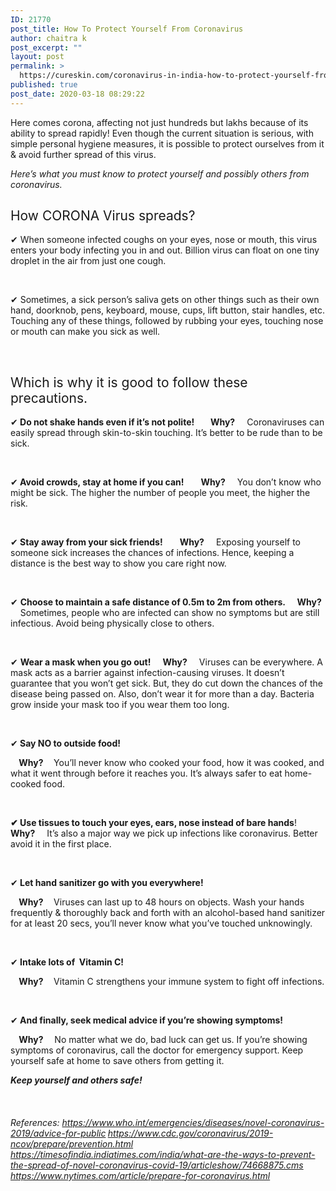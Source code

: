 ```yaml
---
ID: 21770
post_title: How To Protect Yourself From Coronavirus
author: chaitra k
post_excerpt: ""
layout: post
permalink: >
  https://cureskin.com/coronavirus-in-india-how-to-protect-yourself-from-it/
published: true
post_date: 2020-03-18 08:29:22
---
```

<span style="font-weight: 400;">Here comes corona, affecting not just hundreds but lakhs because of its ability to spread rapidly! Even though the current situation is serious, with simple personal hygiene measures, it is possible to protect ourselves from it &amp; avoid further spread of this virus.</span>

<span style="font-weight: 400;">
</span><i><span style="font-weight: 400;">Here’s what you must know to protect yourself and possibly others from coronavirus.</span></i>
<h2><span style="font-weight: 400;">How CORONA Virus spreads?</span></h2>
<span style="font-weight: 400;">✔ When someone infected coughs on your eyes, nose or mouth, this virus enters your body infecting you in and out. Billion virus can float on one tiny droplet in the air from just one cough.</span>

&nbsp;

<span style="font-weight: 400;">✔ Sometimes, a sick person’s saliva gets on other things such as their own hand, doorknob, pens, keyboard, mouse, cups, lift button, stair handles, etc. Touching any of these things, followed by rubbing your eyes, touching nose or mouth can make you sick as well.</span>

&nbsp;
<h2><span style="font-weight: 400;">Which is why it is good to follow these precautions.</span></h2>
<span style="font-weight: 400;">✔</span><b> Do not shake hands even if it’s not polite!</b><b>
</b><b>   </b><span style="font-weight: 400;">
</span><span style="font-weight: 400;">    </span><b>Why? </b><span style="font-weight: 400;">
</span><span style="font-weight: 400;">    Coronaviruses can easily spread through skin-to-skin touching</span><span style="font-weight: 400;">.</span><span style="font-weight: 400;"> It’s better to be rude than to be sick. </span>

&nbsp;

<span style="font-weight: 400;">✔</span><b> Avoid crowds, stay at home if you can!</b><b>
</b><span style="font-weight: 400;">   </span><span style="font-weight: 400;">
</span><span style="font-weight: 400;">    </span><b>Why? </b><span style="font-weight: 400;">
</span><span style="font-weight: 400;">    You don’t know who might be sick. The higher the number of people you meet, the higher the risk.</span>

&nbsp;

<span style="font-weight: 400;">✔</span><b> Stay away from your sick friends!</b><b>
</b><span style="font-weight: 400;">   </span><span style="font-weight: 400;">
</span><span style="font-weight: 400;">    </span><b>Why? </b><span style="font-weight: 400;">
</span><span style="font-weight: 400;">    Exposing yourself to someone sick increases the chances of infections. Hence, keeping a distance is the best way to show you care right now.</span>

<span style="font-weight: 400;"> </span>

<span style="font-weight: 400;">✔ </span><b>Choose to maintain a safe distance of 0.5m to 2m from others.</b><b>
</b><b>
</b><span style="font-weight: 400;">    </span><b>Why? </b><span style="font-weight: 400;">
</span><span style="font-weight: 400;">    Sometimes, people who are infected can show no symptoms but are still infectious. Avoid being physically close to others.</span>

&nbsp;

<span style="font-weight: 400;">✔ </span><b>Wear a mask when you go out! </b><b>
</b><b>
</b><span style="font-weight: 400;">    </span><b>Why? </b><span style="font-weight: 400;">
</span><span style="font-weight: 400;">    Viruses can be everywhere. A mask acts as a barrier against infection-causing viruses. It doesn’t guarantee that you won’t get sick. But, they do cut down the chances of the disease being passed on. Also, don’t wear it for more than a day. Bacteria grow inside your mask too if you wear them too long.</span>

&nbsp;

<span style="font-weight: 400;">✔</span><b> Say NO to outside food!</b>

<b>    Why? </b><b>
</b><b>    </b><span style="font-weight: 400;">You’ll never know who cooked your food, how it was cooked, and what it went through before it reaches you. It’s always safer to eat home-cooked food. </span>

&nbsp;

<b>✔ Use tissues to touch your eyes, ears, nose instead of bare hands</b><span style="font-weight: 400;">!
</span><b>
</b><span style="font-weight: 400;">    </span><b>Why? </b><span style="font-weight: 400;">
</span><span style="font-weight: 400;">    It’s also a major way we pick up infections like coronavirus. Better avoid it in the first place.</span><b>
</b>

&nbsp;

<span style="font-weight: 400;">✔</span><b> Let hand sanitizer go with you everywhere!</b>

<b>    Why? </b><b>
</b><b>    </b><span style="font-weight: 400;">Viruses can last up to 48 hours on objects. Wash your hands frequently &amp; thoroughly back and forth with an alcohol-based hand sanitizer for at least 20 secs, you’ll never know what you’ve touched unknowingly.</span>

&nbsp;

<span style="font-weight: 400;">✔</span><b> Intake lots of  Vitamin C! </b>

<b>    Why? </b><b>
</b><b>    </b><span style="font-weight: 400;">Vitamin C strengthens your immune system to fight off infections.</span>

&nbsp;

<span style="font-weight: 400;">✔</span><b> And finally, seek medical advice if you’re showing symptoms!</b>

<b>    Why? </b><b>
</b><b>  </b><span style="font-weight: 400;">  No matter what we do, bad luck can get us. If you’re showing symptoms of coronavirus, call the doctor for emergency support. Keep yourself safe at home to save others from getting it. </span>

<b><i>Keep yourself and others safe!</i></b>

&nbsp;
<h5><span style="font-weight: 400;">References:
</span><a href="https://www.who.int/emergencies/diseases/novel-coronavirus-2019/advice-for-public"><span style="font-weight: 400;">https://www.who.int/emergencies/diseases/novel-coronavirus-2019/advice-for-public</span></a>
<a href="https://www.cdc.gov/coronavirus/2019-ncov/prepare/prevention.html"><span style="font-weight: 400;">https://www.cdc.gov/coronavirus/2019-ncov/prepare/prevention.html</span></a>
<a href="https://timesofindia.indiatimes.com/india/what-are-the-ways-to-prevent-the-spread-of-novel-coronavirus-covid-19/articleshow/74668875.cms"><span style="font-weight: 400;">https://timesofindia.indiatimes.com/india/what-are-the-ways-to-prevent-the-spread-of-novel-coronavirus-covid-19/articleshow/74668875.cms</span></a>
<a href="https://www.nytimes.com/article/prepare-for-coronavirus.html"><span style="font-weight: 400;">https://www.nytimes.com/article/prepare-for-coronavirus.html</span></a></h5>